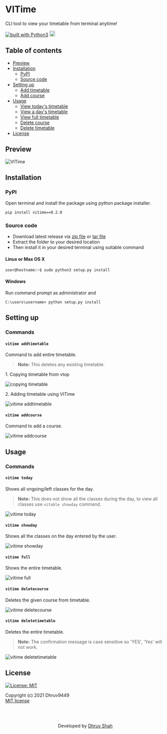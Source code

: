 # VITime
CLI tool to view your timetable from terminal anytime!

<a href="https://www.python.org/"><img src="https://img.shields.io/badge/built%20with-Python3-blue.svg" alt="built with Python3" /></a>
<a href="https://badge.fury.io/py/vitime"><img src="https://img.shields.io/pypi/v/vitime?color=blue&label=pypi%20package" alt="PyPI version" height="18"></a>



## Table of contents  

- [Preview](https://github.com/Dhruv9449/VITime-CLI#preview)  
- [Installation](https://github.com/Dhruv9449/VITime-CLI#installation)
  - [PyPI](https://github.com/Dhruv9449/VITime-CLI#pypi)
  - [Source code](https://github.com/Dhruv9449/VITime-CLI#source-code)
- [Setting up](https://github.com/Dhruv9449/VITime-CLI#setting-up)
  - [Add timetable](https://github.com/Dhruv9449/VITime-CLI#vitime-timetable)
  - [Add course](https://github.com/Dhruv9449/VITime-CLI#vitime-addcourse)
- [Usage](https://github.com/Dhruv9449/VITime-CLI#usage)
  - [View today's timetable](https://github.com/Dhruv9449/VITime-CLI#vitime-today)
  - [View a day's timetable](https://github.com/Dhruv9449/VITime-CLI#vitime-showday)
  - [View full timetable](https://github.com/Dhruv9449/VITime-CLI#vitime-full)
  - [Delete course](https://github.com/Dhruv9449/VITime-CLI#vitime-deletecourse)
  - [Delete timetable](https://github.com/Dhruv9449/VITime-CLI#vitime-deletetimetable)
- [License](https://github.com/Dhruv9449/VITime-CLI#license)



## Preview

![VITime](https://github.com/Dhruv9449/VITime-CLI/blob/main/assets/VITime.gif)




## Installation
### PyPI
Open terminal and install the package using python package installer.
```sh
pip install vitime==0.2.0
```
### Source code
- Download latest release via [zip file](https://github.com/Dhruv9449/VITime-CLI/archive/refs/tags/v0.2.0.zip) or [tar file](https://github.com/Dhruv9449/VITime-CLI/archive/refs/tags/v0.2.0.tar.gz)
- Extract the folder to your desired location
- Then install it in your desired terminal using suitable command
#### Linux or Max OS X
```sh
user@hostname:~$ sudo python3 setup.py install
```
#### Windows
Run command prompt as administrator and
```psh
C:\users\username> python setup.py install
```



## Setting up
### Commands
#### `vitime addtimetable`

Command to add entire timetable.  
> **Note:** This deletes any existing timetable.  
<p>
1. Copying timetable from vtop  

![copying timetable](https://github.com/Dhruv9449/VITime-CLI/blob/main/assets/copying_timetable.gif)</p>   

<p>
2. Adding timetable using VITime  

![vitime addtimetable](https://github.com/Dhruv9449/VITime-CLI/blob/main/assets/vitime_addtimetable.gif)</p>




#### `vitime addcourse`

Command to add a course.

![vitime addcourse](https://github.com/Dhruv9449/VITime-CLI/blob/main/assets/vitime_addcourse.gif)



## Usage
### Commands
#### `vitime today`  

Shows all ongoing/left classes for the day.  
> **Note:** This does not show all the classes during the day, to view all classes use `vitable showday` command.

![vitime today](https://github.com/Dhruv9449/VITime-CLI/blob/main/assets/vitime_today.gif)





#### `vitime showday`

Shows all the classes on the day entered by the user.

![vitime showday](https://github.com/Dhruv9449/VITime-CLI/blob/main/assets/vitime_showday.gif)





#### `vitime full`

Shows the entire timetable.

![vitime full](https://github.com/Dhruv9449/VITime-CLI/blob/main/assets/vitime_full.gif)





#### `vitime deletecourse`

Deletes the given course from timetable.

![vitime deletecourse](https://github.com/Dhruv9449/VITime-CLI/blob/main/assets/vitime_deletecourse.gif)




#### `vitime deletetimetable`

Deletes the entire timetable.  
> **Note:** The confirmation message is case sensitive so 'YES', 'Yes' will not work.

![vitime deletetimetable](https://github.com/Dhruv9449/VITime-CLI/blob/main/assets/vitime_deletetimetable.gif)



## License
[![License: MIT](https://img.shields.io/badge/License-MIT-blue.svg)](https://github.com/Dhruv9449/VITime-CLI/blob/main/LICENSE)  

Copyright (c) 2021 Dhruv9449  
[MIT license](LICENSE)

<br>
<br>

<p align="center">
Developed by <a href="https://github.com/Dhruv9449" target=_blank>Dhruv Shah</a>
</p>
